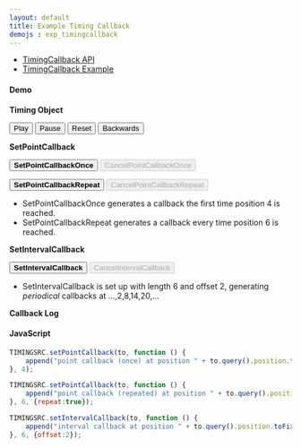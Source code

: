 ```yaml
---
layout: default
title: Example Timing Callback
demojs : exp_timingcallback
---
```


<style>
.enabled {
  font-weight: bold;
}
.disabled {
  font-weight: normal;
}
</style>

- [TimingCallback API](api_timingcallback.html)
- [TimingCallback Example](exp_timingcallback.html)

#### Demo

**Timing Object**

<p>
  <button id="play">Play</button>
  <button id="pause">Pause</button>
  <button id="reset">Reset</button>
  <button id="backwards">Backwards</button>
</p>
<div style="font-weight:bold" id="value"></div>

**SetPointCallback**
<p>
  <button id="setpointcallbackonce" class="enabled">SetPointCallbackOnce</button>
  <button id="cancelpointcallbackonce" class="disabled" disabled="true">CancelPointCallbackOnce</button>
</p>
<p>
  <button id="setpointcallbackrepeat" class="enabled">SetPointCallbackRepeat</button>
  <button id="cancelpointcallbackrepeat" class="disabled" disabled="true">CancelPointCallbackRepeat</button>
</p>
<ul>
  <li>SetPointCallbackOnce generates a callback the first time position 4 is reached.</li>
  <li>SetPointCallbackRepeat generates a callback every time position 6 is reached.</li>
</ul>

**SetIntervalCallback**
<p>
  <button id="setintervalcallback" class="enabled">SetIntervalCallback</button>
  <button id="cancelintervalcallback" class="disabled" disabled="true">CancelIntervalCallback</button>
</p>
<ul>
  <li>SetIntervalCallback is set up with length 6 and offset 2, generating <i>periodical</i> callbacks at ...,2,8,14,20,...</li>
</ul>

**Callback Log**
<ul id="log">
</ul>


#### JavaScript

```javascript
TIMINGSRC.setPointCallback(to, function () {
	append("point callback (once) at position " + to.query().position.toFixed(2));
}, 4);

TIMINGSRC.setPointCallback(to, function () {
    append("point callback (repeated) at position " + to.query().position.toFixed(2));
}, 6, {repeat:true});

TIMINGSRC.setIntervalCallback(to, function () {
    append("interval callback at position " + to.query().position.toFixed(2));
}, 6, {offset:2});
```    
